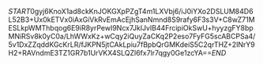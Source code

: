 $START$0gyj6KnoX1ad8ckKnJOKGXpPZgT4m1LXVbj6/iJ0iYXo2DSLUM84D6L52B3+Ux0kETVx0iAxGiVkRvEmAcEjhSanNmnd8S9rafy6F3s3V+C8wZ71MESLkpWMThbqog6E9iR8yrPewI9Ncx7JklJvIB44FrcipiOkSwU+hyyzgFY8bpMNiRSv8k0yC0a/LhWWxKz+wCqy2iQuyZaCKq2P2eso7FyFG5scABCPSa4/5v1DxZZqddKGcKrLR/fJKPN5jtCAkLpiu7fBpbQrGMKdeiS5C2qrTHZ+2INrY9H2+RAVndmE3TZ1GR7b1UrVKX4SLQZl6fx7lr7qgy0Ge1zcYA==$END$